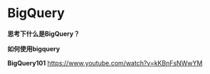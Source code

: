 # BigQuery
**思考下什么是BigQuery？**

**如何使用bigquery**

**BigQuery101**
https://www.youtube.com/watch?v=kKBnFsNWwYM


